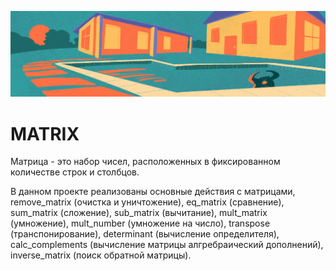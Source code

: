 <img src="./img/01.png"/> <br/>

# MATRIX

Матрица - это набор чисел, расположенных в фиксированном количестве строк и столбцов.

В данном проекте реализованы основные действия с матрицами, remove_matrix (очистка и уничтожение), eq_matrix (сравнение), sum_matrix (сложение), sub_matrix (вычитание), mult_matrix (умножение), mult_number (умножение на число), transpose (транспонирование), determinant (вычисление определителя), calc_complements (вычисление матрицы алгребраический дополнений), inverse_matrix (поиск обратной матрицы).